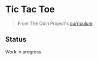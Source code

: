 # Tic Tac Toe

> From The Odin Project's [curriculum](https://www.theodinproject.com/courses/javascript/lessons/tic-tac-toe-javascript)

## Status

Work in progress

